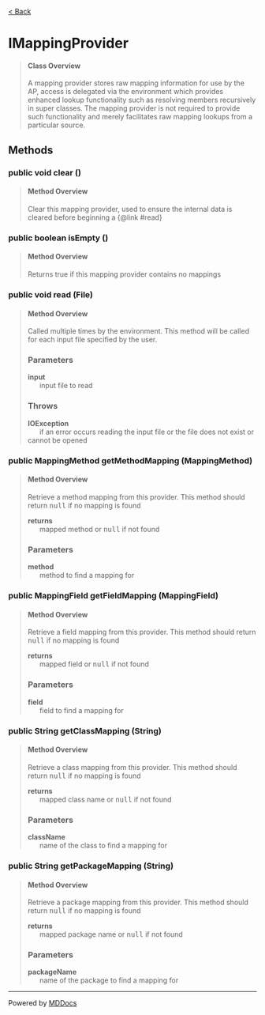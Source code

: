 [< Back](../README.md)
# IMappingProvider #
>#### Class Overview ####
>A mapping provider stores raw mapping information for use by the AP, access
 is delegated via the environment which provides enhanced lookup functionality
 such as resolving members recursively in super classes. The mapping provider
 is not required to provide such functionality and merely facilitates raw
 mapping lookups from a particular source.
## Methods ##
### public void clear () ###
>#### Method Overview ####
>Clear this mapping provider, used to ensure the internal data is cleared
 before beginning a {@link #read}
>
### public boolean isEmpty () ###
>#### Method Overview ####
>Returns true if this mapping provider contains no mappings
>
### public void read (File) ###
>#### Method Overview ####
>Called multiple times by the environment. This method will be called for
 each input file specified by the user.
>
>### Parameters ###
>**input**<br />
>&nbsp;&nbsp;&nbsp;&nbsp;&nbsp;&nbsp;input file to read
>
>### Throws ###
>**IOException**<br />
>&nbsp;&nbsp;&nbsp;&nbsp;&nbsp;&nbsp;if an error occurs reading the input file or the file
      does not exist or cannot be opened
>
### public MappingMethod getMethodMapping (MappingMethod) ###
>#### Method Overview ####
>Retrieve a method mapping from this provider. This method should return
 <tt>null</tt> if no mapping is found
>
>**returns**<br />
>&nbsp;&nbsp;&nbsp;&nbsp;&nbsp;&nbsp;mapped method or <tt>null</tt> if not found
>
>### Parameters ###
>**method**<br />
>&nbsp;&nbsp;&nbsp;&nbsp;&nbsp;&nbsp;method to find a mapping for
>
### public MappingField getFieldMapping (MappingField) ###
>#### Method Overview ####
>Retrieve a field mapping from this provider. This method should return
 <tt>null</tt> if no mapping is found
>
>**returns**<br />
>&nbsp;&nbsp;&nbsp;&nbsp;&nbsp;&nbsp;mapped field or <tt>null</tt> if not found
>
>### Parameters ###
>**field**<br />
>&nbsp;&nbsp;&nbsp;&nbsp;&nbsp;&nbsp;field to find a mapping for
>
### public String getClassMapping (String) ###
>#### Method Overview ####
>Retrieve a class mapping from this provider. This method should return
 <tt>null</tt> if no mapping is found
>
>**returns**<br />
>&nbsp;&nbsp;&nbsp;&nbsp;&nbsp;&nbsp;mapped class name or <tt>null</tt> if not found
>
>### Parameters ###
>**className**<br />
>&nbsp;&nbsp;&nbsp;&nbsp;&nbsp;&nbsp;name of the class to find a mapping for
>
### public String getPackageMapping (String) ###
>#### Method Overview ####
>Retrieve a package mapping from this provider. This method should return
 <tt>null</tt> if no mapping is found
>
>**returns**<br />
>&nbsp;&nbsp;&nbsp;&nbsp;&nbsp;&nbsp;mapped package name or <tt>null</tt> if not found
>
>### Parameters ###
>**packageName**<br />
>&nbsp;&nbsp;&nbsp;&nbsp;&nbsp;&nbsp;name of the package to find a mapping for
>

---
Powered by [MDDocs](https://github.com/VRCube/MDDocs)
